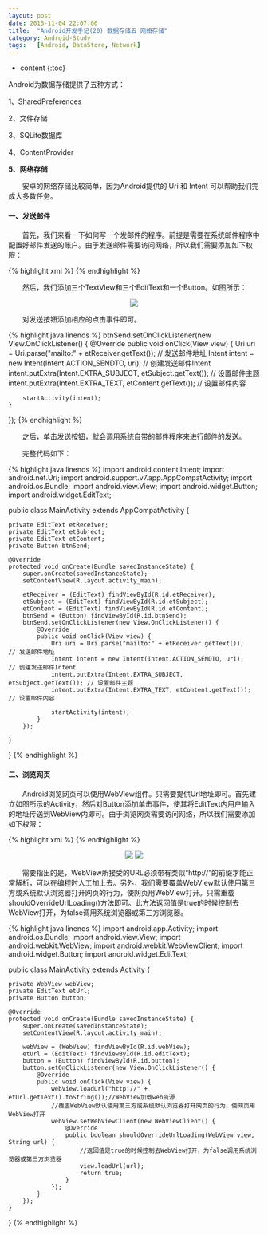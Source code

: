 ```yaml
---
layout: post
date: 2015-11-04 22:07:00
title:  "Android开发手记(20) 数据存储五 网络存储"
category: Android-Study
tags:   [Android, DataStore, Network]
---
```


* content
{:toc}

Android为数据存储提供了五种方式：

1、SharedPreferences

2、文件存储

3、SQLite数据库

4、ContentProvider

**5、网络存储**

 

　　安卓的网络存储比较简单，因为Android提供的 Uri 和 Intent 可以帮助我们完成大多数任务。

#### **一、发送邮件**

　　首先，我们来看一下如何写一个发邮件的程序。前提是需要在系统邮件程序中配置好邮件发送的账户。由于发送邮件需要访问网络，所以我们需要添加如下权限：

{% highlight xml %}
<uses-permission android:name="android.permission.INTERNET"/>
{% endhighlight %}

　　然后，我们添加三个TextView和三个EditText和一个Button。如图所示：

<div style="text-align: center">
<img src="{{ site.url }}/images/201511/2015110401.png"/> 
</div>

　　对发送按钮添加相应的点击事件即可。

{% highlight java linenos %}
btnSend.setOnClickListener(new View.OnClickListener() {
    @Override
    public void onClick(View view) {
        Uri uri = Uri.parse("mailto:" + etReceiver.getText());      // 发送邮件地址
        Intent intent = new Intent(Intent.ACTION_SENDTO, uri);      // 创建发送邮件Intent
        intent.putExtra(Intent.EXTRA_SUBJECT, etSubject.getText()); // 设置邮件主题
        intent.putExtra(Intent.EXTRA_TEXT, etContent.getText());    // 设置邮件内容
 
        startActivity(intent);
    }
});
{% endhighlight %}

　　之后，单击发送按钮，就会调用系统自带的邮件程序来进行邮件的发送。

　　完整代码如下：

{% highlight java linenos %}
import android.content.Intent;
import android.net.Uri;
import android.support.v7.app.AppCompatActivity;
import android.os.Bundle;
import android.view.View;
import android.widget.Button;
import android.widget.EditText;
 
 
public class MainActivity extends AppCompatActivity {
 
    private EditText etReceiver;
    private EditText etSubject;
    private EditText etContent;
    private Button btnSend;
 
    @Override
    protected void onCreate(Bundle savedInstanceState) {
        super.onCreate(savedInstanceState);
        setContentView(R.layout.activity_main);
 
        etReceiver = (EditText) findViewById(R.id.etReceiver);
        etSubject = (EditText) findViewById(R.id.etSubject);
        etContent = (EditText) findViewById(R.id.etContent);
        btnSend = (Button) findViewById(R.id.btnSend);
        btnSend.setOnClickListener(new View.OnClickListener() {
            @Override
            public void onClick(View view) {
                Uri uri = Uri.parse("mailto:" + etReceiver.getText());      // 发送邮件地址
                Intent intent = new Intent(Intent.ACTION_SENDTO, uri);      // 创建发送邮件Intent
                intent.putExtra(Intent.EXTRA_SUBJECT, etSubject.getText()); // 设置邮件主题
                intent.putExtra(Intent.EXTRA_TEXT, etContent.getText());    // 设置邮件内容
 
                startActivity(intent);
            }
        });
 
    }
 
}
{% endhighlight %}

#### **二、浏览网页**

　　Android浏览网页可以使用WebView组件。只需要提供Url地址即可。首先建立如图所示的Activity，然后对Button添加单击事件，使其将EditText内用户输入的地址传送到WebView内即可。由于浏览网页需要访问网络，所以我们需要添加如下权限：

{% highlight xml %}
<uses-permission android:name="android.permission.INTERNET"/>
{% endhighlight %}

<div style="text-align: center">
<img src="{{ site.url }}/images/201511/2015110402.png"/> 
<img src="{{ site.url }}/images/201511/2015110403.png"/> 
</div>

　　需要指出的是，WebView所接受的URL必须带有类似“http://”的前缀才能正常解析，可以在编程时人工加上去。另外，我们需要覆盖WebView默认使用第三方或系统默认浏览器打开网页的行为，使网页用WebView打开。只需重载shouldOverrideUrlLoading()方法即可。此方法返回值是true的时候控制去WebView打开，为false调用系统浏览器或第三方浏览器。

{% highlight java linenos %}
import android.app.Activity;
import android.os.Bundle;
import android.view.View;
import android.webkit.WebView;
import android.webkit.WebViewClient;
import android.widget.Button;
import android.widget.EditText;
 
public class MainActivity extends Activity {
 
    private WebView webView;
    private EditText etUrl;
    private Button button;
 
    @Override
    protected void onCreate(Bundle savedInstanceState) {
        super.onCreate(savedInstanceState);
        setContentView(R.layout.activity_main);
 
        webView = (WebView) findViewById(R.id.webView);
        etUrl = (EditText) findViewById(R.id.editText);
        button = (Button) findViewById(R.id.button);
        button.setOnClickListener(new View.OnClickListener() {
            @Override
            public void onClick(View view) {
                webView.loadUrl("http://" + etUrl.getText().toString());//WebView加载web资源
                //覆盖WebView默认使用第三方或系统默认浏览器打开网页的行为，使网页用WebView打开
                webView.setWebViewClient(new WebViewClient() {
                    @Override
                    public boolean shouldOverrideUrlLoading(WebView view, String url) {
                        //返回值是true的时候控制去WebView打开，为false调用系统浏览器或第三方浏览器
                        view.loadUrl(url);
                        return true;
                    }
                });
            }
        });
    }
 
}
{% endhighlight %}
